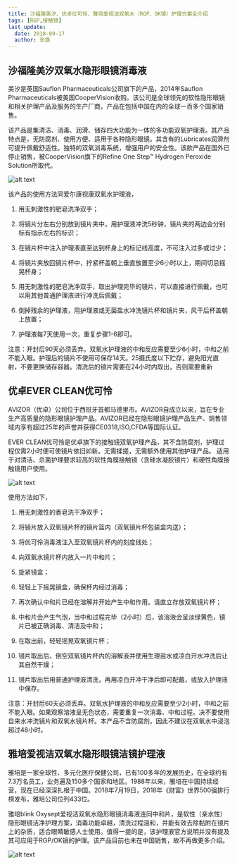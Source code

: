 ```yaml
---
title: 沙福隆美汐、优卓优可怜、雅培爱视洁双氧水（RGP、OK镜）护理方案全介绍
tags: [RGP,接触镜]
last_update:
  date: 2018-09-17
  author: 张旗
---
```


## 沙福隆美汐双氧水隐形眼镜消毒液

美汐是英国Sauflon Pharmaceuticals公司旗下的产品，2014年Sauflon Pharmaceuticals被美国CooperVision收购。该公司是全球领先的软性隐形眼镜和相关护理产品及服务的生产厂商，产品在包括中国在内的全球一百多个国家销售。

该产品是集清洁、消毒、润滑、储存四大功能为一体的多功能双氧护理液。其产品特点是，无防腐剂、使用方便、适用于各种隐形眼镜。其含有的Lubricates润滑剂可提升佩戴舒适性。独特的双氧消毒系统，增强用户的安全性。该款产品在国外已停止销售，被CooperVision旗下的Refine One Step™ Hydrogen Peroxide Solution所取代。

![alt text](/knowledge/assets/沙福隆美汐、优卓优可怜、雅培爱视洁双氧水RGP、OK镜护理方案全介绍-1.png)

该产品的使用方法同爱尔康视康双氧水护理液，

1. 用无刺激性的肥皂洗净双手；

2. 将镜片分左右分别放到镜片夹中，用护理液冲洗5秒钟，镜片夹的两边会分别标有指示左右的标识；

3. 在镜片杯中注入护理液直至达到杯身上的标记线高度，不可注入过多或过少；

4. 将镜片夹放回镜片杯中，拧紧杯盖朝上垂直放置至少6小时以上，期间切忌摇晃杯身；

5. 用无刺激性的肥皂洗净双手，取出护理完毕的镜片，可以直接进行佩戴，也可以用其他普通护理液进行冲洗后佩戴；

6. 倒掉残余的护理液，用护理液或无菌盐水冲洗镜片杯和镜片夹，风干后杯盖朝上放置；

7. 护理液每7天使用一次，重复步骤1-6即可。

注意：开封后90天必须丢弃。双氧水护理液的中和反应需要至少6小时，中和之前不能入眼。护理后的镜片不使用可保存14天。25摄氏度以下贮存，避免阳光直射，不要更换储存容器。清洗后的镜片需要在24小时内取出，否则需要重新



## 优卓EVER CLEAN优可怜

AVIZOR（优卓）公司位于西班牙首都马德里市。AVIZOR自成立以来，旨在专业生产高质量的隐形眼镜护理产品。AVIZOR已经在隐形眼镜护理产品生产、销售领域内享有超过25年的声誉并获得CE0318,ISO,CFDA等国际认证。


EVER CLEAN优可怜是优卓旗下的接触镜双氧护理产品，其不含防腐剂，护理过程仅需2小时便可使镜片依旧如新。无需揉搓，无需额外使用其他护理产品。 适用于对清洁、杀菌护理要求较高的软性角膜接触镜（含硅水凝胶镜片）和硬性角膜接触镜用户使用。

![alt text](/knowledge/assets/沙福隆美汐、优卓优可怜、雅培爱视洁双氧水RGP、OK镜护理方案全介绍-2.png)

使用方法如下，

1. 用无刺激性的香皂洗干净双手；

2. 将镜片放入双氧镜片杯的镜片篮内（双氧镜片杯包装盒内送）；

3. 将优可伶消毒液注入至双氧镜片杯内的刻度线处；

4. 向双氧水镜片杯内放入一片中和片；

5. 旋紧镜盒；

6. 轻轻上下摇晃镜盒，确保杯内经过消毒；

7. 再次确认中和片已经在溶解并开始产生中和作用。请直立存放双氧镜片杯；

8. 中和片会产生气泡，当中和过程完毕（2小时）后，该溶液会呈淡绿黄色，镜片已被正确消毒、清洁及中和；

9. 在取出前，轻轻摇晃双氧镜片杯；

10. 镜片取出后，倒空双氧镜片杯内的溶解液并使用生理盐水或凉白开水冲洗后让其自然干燥；

11. 镜片取出后用普通护理液清洗，再用凉白开冲干净后即可配戴，或放入护理液中保存。

注意：开封后60天必须丢弃。双氧水护理液的中和反应需要至少2小时，中和之前不能入眼。如果观察溶液呈无色状态，需要重复一次消毒、中和过程。决不要使用自来水冲洗镜片和双氧水镜片杯。本产品不含防腐剂，因此不建议在双氧水中浸泡超过48小时。


## 雅培爱视洁双氧水隐形眼镜洁镜护理液

雅培是一家全球性、多元化医疗保健公司，已有100多年的发展历史，在全球约有7.3万名员工，业务遍及150多个国家和地区。1988年以来，雅培在中国持续经营，现在已经深深扎根于中国。2018年7月19日，2018年《财富》世界500强排行榜发布，雅培公司位列433位。


雅培blink Oxysept爱视洁双氧水隐形眼镜消毒液连同中和片，是软性（亲水性）隐形眼镜洁净护理方案，消毒功能卓越，清洗过程温和，并能有效去除黏附在镜片上的杂质，适合眼睛敏感人士使用。值得一提的是，该护理液官方说明并没有提及其可应用于RGP/OK镜的护理。该产品目前也未在中国销售，故不再做更多介绍。

![alt text](/knowledge/assets/沙福隆美汐、优卓优可怜、雅培爱视洁双氧水RGP、OK镜护理方案全介绍-3.png)
